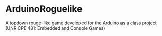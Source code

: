 # ArduinoRoguelike
A topdown rouge-like game developed for the Arduino as a class project (UNR CPE 481: Embedded and Console Games)
